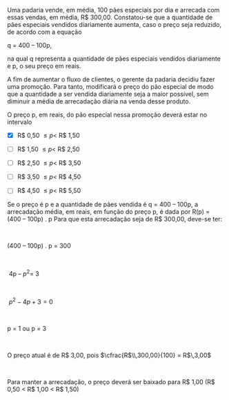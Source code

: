 

Uma padaria vende, em média, 100 pães especiais por dia e arrecada com essas vendas, em média, R$ 300,00. Constatou-se que a quantidade de pães especiais vendidos diariamente aumenta, caso o preço seja reduzido, de acordo com a equação

q = 400 – 100p,

na qual q representa a quantidade de pães especiais vendidos diariamente e p, o seu preço em reais.

A fim de aumentar o fluxo de clientes, o gerente da padaria decidiu fazer uma promoção. Para tanto, modificará o preço do pão especial de modo que a quantidade a ser vendida diariamente seja a maior possível, sem diminuir a média de arrecadação diária na venda desse produto.

O preço p, em reais, do pão especial nessa promoção deverá estar no intervalo



- [x] R$ 0,50 $\leq p <$ R$ 1,50
- [ ] R$ 1,50 $\leq p <$ R$ 2,50
- [ ] R$ 2,50 $\leq p <$ R$ 3,50
- [ ] R$ 3,50 $\leq p <$ R$ 4,50
- [ ] R$ 4,50 $\leq p <$ R$ 5,50


Se o preço é p e a quantidade de pães vendida é q = 400 – 100p, a arrecadação média, em reais, em função do preço p, é dada por R(p) = (400 – 100p) . p Para que esta arrecadação seja de R$ 300,00, deve-se ter:

 

(400 – 100p) . p = 300

 

 4p – $p^2$= 3

 

 $p^2 - 4p + 3 = 0$

 

p = 1 ou p = 3

 

O preço atual é de R$ 3,00, pois $\cfrac{R$\\,300,00}{100} = R$\\,3,00$

 

Para manter a arrecadação, o preço deverá ser baixado para R$ 1,00 (R$ 0,50 < R$ 1,00 < R$ 1,50)

        
